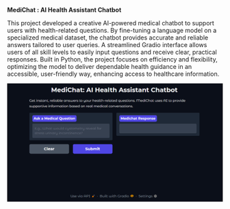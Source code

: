 **MediChat : AI Health Assistant Chatbot**

This project developed a creative AI-powered medical chatbot to support users with health-related questions. By fine-tuning a language model on a specialized medical dataset, the chatbot provides accurate and reliable answers tailored to user queries. A streamlined Gradio interface allows users of all skill levels to easily input questions and receive clear, practical responses. Built in Python, the project focuses on efficiency and flexibility, optimizing the model to deliver dependable health guidance in an accessible, user-friendly way, enhancing access to healthcare information.


![MediChat Gradio Interface](Medichat_Interface.png
)
